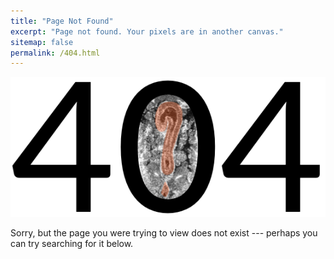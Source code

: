 ```yaml
---
title: "Page Not Found"
excerpt: "Page not found. Your pixels are in another canvas."
sitemap: false
permalink: /404.html
---
```


![404 not found](../images/404.png)

Sorry, but the page you were trying to view does not exist --- perhaps you can try searching for it below.

<script type="text/javascript">
  var GOOG_FIXURL_LANG = 'en';
  var GOOG_FIXURL_SITE = '{{ site.url }}'
</script>
<script type="text/javascript"
  src="//linkhelp.clients.google.com/tbproxy/lh/wm/fixurl.js">
</script>
